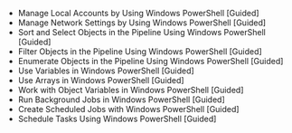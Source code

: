 - Manage Local Accounts by Using Windows PowerShell [Guided]
- Manage Network Settings by Using Windows PowerShell [Guided]
- Sort and Select Objects in the Pipeline Using Windows PowerShell [Guided]
- Filter Objects in the Pipeline Using Windows PowerShell [Guided]
- Enumerate Objects in the Pipeline Using Windows PowerShell [Guided]
- Use Variables in Windows PowerShell [Guided]
- Use Arrays in Windows PowerShell [Guided]
- Work with Object Variables in Windows PowerShell [Guided]
- Run Background Jobs in Windows PowerShell [Guided]
- Create Scheduled Jobs with Windows PowerShell [Guided]
- Schedule Tasks Using Windows PowerShell [Guided]
